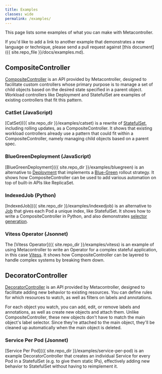 ```yaml
---
title: Examples
classes: wide
permalink: /examples/
---
```

This page lists some examples of what you can make with Metacontroller.

If you'd like to add a link to another example that demonstrates a new
language or technique, please send a pull request against
[this document]({{ site.repo_file }}/docs/examples.md).

## CompositeController

[CompositeController](/api/compositecontroller/)
is an API provided by Metacontroller, designed to facilitate
custom controllers whose primary purpose is to manage a set of child objects
based on the desired state specified in a parent object.
Workload controllers like Deployment and StatefulSet are examples of existing
controllers that fit this pattern.

### CatSet (JavaScript)

[CatSet]({{ site.repo_dir }}/examples/catset) is a rewrite of
[StatefulSet](https://kubernetes.io/docs/concepts/workloads/controllers/statefulset/),
including rolling updates, as a CompositeController.
It shows that existing workload controllers already use a pattern that could
fit within a CompositeController, namely managing child objects based on a
parent spec.

### BlueGreenDeployment (JavaScript)

[BlueGreenDeployment]({{ site.repo_dir }}/examples/bluegreen)
is an alternative to [Deployment](https://kubernetes.io/docs/concepts/workloads/controllers/deployment/)
that implements a [Blue-Green](https://martinfowler.com/bliki/BlueGreenDeployment.html)
rollout strategy.
It shows how CompositeController can be used to add various automation on top
of built-in APIs like ReplicaSet.

### IndexedJob (Python)

[IndexedJob]({{ site.repo_dir }}/examples/indexedjob)
is an alternative to [Job](https://kubernetes.io/docs/concepts/workloads/controllers/jobs-run-to-completion/)
that gives each Pod a unique index, like StatefulSet.
It shows how to write a CompositeController in Python, and also demonstrates
[selector generation](/api/compositecontroller/#selector-generation).

### Vitess Operator (Jsonnet)

The [Vitess Operator]({{ site.repo_dir }}/examples/vitess)
is an example of using Metacontroller to write an Operator for a complex
stateful application, in this case [Vitess](https://vitess.io).
It shows how CompositeController can be layered to handle complex systems
by breaking them down.

## DecoratorController

[DecoratorController](/api/decoratorcontroller/)
is an API provided by Metacontroller, designed to facilitate
adding new behavior to existing resources. You can define rules for which
resources to watch, as well as filters on labels and annotations.

For each object you watch, you can add, edit, or remove labels and annotations,
as well as create new objects and attach them. Unlike CompositeController,
these new objects don't have to match the main object's label selector.
Since they're attached to the main object, they'll be cleaned up automatically
when the main object is deleted.

### Service Per Pod (Jsonnet)

[Service Per Pod]({{ site.repo_dir }}/examples/service-per-pod)
is an example DecoratorController that creates an individual Service for
every Pod in a StatefulSet (e.g. to give them static IPs), effectively adding
new behavior to StatefulSet without having to reimplement it.